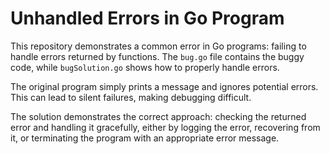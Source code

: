 # Unhandled Errors in Go Program

This repository demonstrates a common error in Go programs: failing to handle errors returned by functions.  The `bug.go` file contains the buggy code, while `bugSolution.go` shows how to properly handle errors.

The original program simply prints a message and ignores potential errors.  This can lead to silent failures, making debugging difficult.

The solution demonstrates the correct approach: checking the returned error and handling it gracefully, either by logging the error, recovering from it, or terminating the program with an appropriate error message.